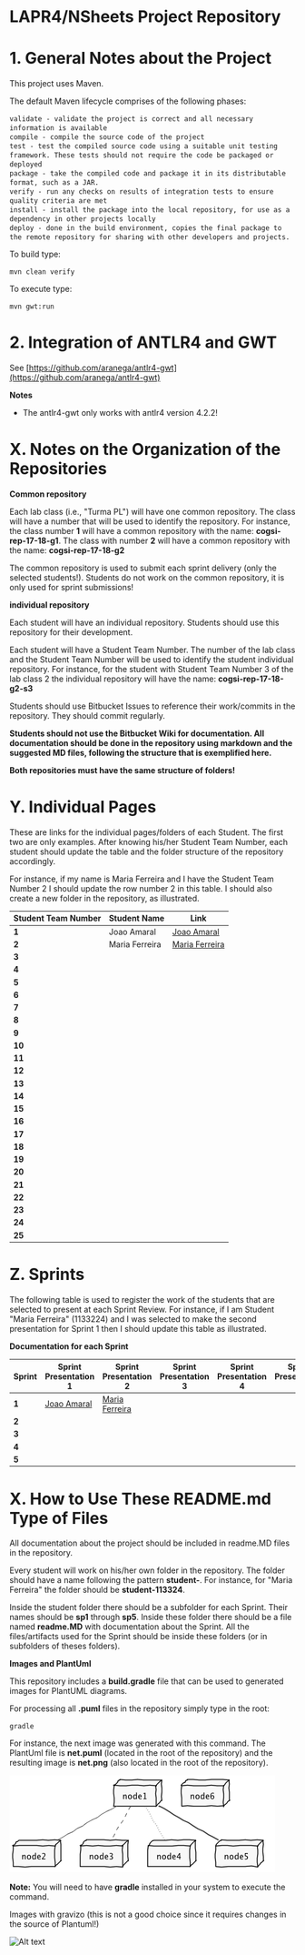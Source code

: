 LAPR4/NSheets Project Repository
================================

# 1. General Notes about the Project

This project uses Maven.

The default Maven lifecycle comprises of the following phases:

	validate - validate the project is correct and all necessary information is available
	compile - compile the source code of the project
	test - test the compiled source code using a suitable unit testing framework. These tests should not require the code be packaged or deployed
	package - take the compiled code and package it in its distributable format, such as a JAR.
	verify - run any checks on results of integration tests to ensure quality criteria are met
	install - install the package into the local repository, for use as a dependency in other projects locally
	deploy - done in the build environment, copies the final package to the remote repository for sharing with other developers and projects. 

To build type:

	mvn clean verify

To execute type:

	mvn gwt:run
	

# 2. Integration of ANTLR4 and GWT

See [https://github.com/aranega/antlr4-gwt](https://github.com/aranega/antlr4-gwt)

**Notes**
- The antlr4-gwt only works with antlr4 version 4.2.2!

# X. Notes on the Organization of the Repositories

**Common repository**

Each lab class (i.e., "Turma PL") will have one common repository. The class will have a number that will be used to identify the repository. For instance, the class number **1** will have a common repository with the name: **cogsi-rep-17-18-g1**. The class with number **2** will have a common repository with the name: **cogsi-rep-17-18-g2**

The common repository is used to submit each sprint delivery (only the selected students!). Students do not work on the common repository, it is only used for sprint submissions!

**individual repository**

Each student will have an individual repository. Students should use this repository for their development.

Each student will have a Student Team Number. The number of the lab class and the Student Team Number will be used to identify the student individual repository. For instance, for the student with Student Team Number 3 of the lab class 2 the individual repository will have the name: **cogsi-rep-17-18-g2-s3**

Students should use Bitbucket Issues to reference their work/commits in the repository. They should commit regularly.

**Students should not use the Bitbucket Wiki for documentation. All documentation should be done in the repository using markdown and the suggested MD files, following the structure that is exemplified here.**

**Both repositories must have the same structure of folders!**


[//]: # (Os links para outras paginas markdown devem ser sempre relativos a pasta actual)

# Y. Individual Pages

These are links for the individual pages/folders of each Student. The first two are only examples. After knowing his/her Student Team Number, each student should update the table and the folder structure of the repository accordingly.

For instance, if my name is Maria Ferreira and I have the Student Team Number 2 I should update the row number 2 in this table. I should also create a new folder in the repository, as illustrated.

|Student Team Number |Student Name                         |Link         											  |
|--------------------|-------------------------------------|------------------------------------|
| **1**      				 | Joao Amaral 												 |[Joao Amaral](student-1122334/) |
| **2**    					 | Maria Ferreira											 |[Maria Ferreira](student-1133224/) |
| **3**    					 | 																		 |																	  |
| **4**    					 | 																		 |																	  |
| **5**    					 | 																		 |																	  |
| **6**    					 | 																		 |																	  |
| **7**    					 | 																		 |																	  |
| **8**    					 | 																		 |																	  |
| **9**    					 | 																		 |																	  |
| **10**    				 | 																		 |																	  |
| **11**    				 | 																		 |																	  |
| **12**    				 | 																		 |																	  |
| **13**    				 | 																		 |																	  |
| **14**    				 | 																		 |																	  |
| **15**    				 | 																		 |																	  |
| **16**    				 | 																		 |																	  |
| **17**    				 | 																		 |																	  |
| **18**    				 | 																		 |																	  |
| **19**    				 | 																		 |																	  |
| **20**    				 | 																		 |																	  |
| **21**    				 | 																		 |																	  |
| **22**    				 | 																		 |																	  |
| **23**    				 | 																		 |																	  |
| **24**    				 | 																		 |																	  |
| **25**    				 | 																		 |																	  |


# Z. Sprints

The following table is used to register the work of the students that are selected to present at each Sprint Review. For instance, if I am Student "Maria Ferreira" (1133224) and I was selected to make the second presentation for Sprint 1 then I should update this table as illustrated.

**Documentation for each Sprint**

|Sprint  | Sprint Presentation 1                  |  Sprint Presentation 2                |  Sprint Presentation 3                |  Sprint Presentation 4                |  Sprint Presentation 5                |
|--------|----------------------------------------|---------------------------------------|---------------------------------------|---------------------------------------|---------------------------------------|
| **1**  |[Joao Amaral](student-1122334/sp1)  |[Maria Ferreira](student-1133224/sp1) |                                       |                                       |																				|
| **2**  |																				|																				|																				|																				|  																			|
| **3**  |																				|																				|																				|																				|  																			|
| **4**  |																				|																				|																				|																				|  																			|
| **5**  |																				|																				|																				|																				|  																			|


# X. How to Use These README.md Type of Files

All documentation about the project should be included in readme.MD files in the repository.

Every student will work on his/her own folder in the repository. The folder should have a name following the pattern **student-**<student registration number>. For instance, for "Maria Ferreira" the folder should be **student-113324**.

Inside the student folder there should be a subfolder for each Sprint. Their names should be **sp1** through **sp5**. Inside these folder there should be a file named **readme.MD** with documentation about the Sprint. All the files/artifacts used for the Sprint should be inside these folders (or in subfolders of theses folders).

**Images and PlantUml**

This repository includes a **build.gradle** file that can be used to generated images for PlantUML diagrams.

For processing all **.puml** files in the repository simply type in the root:

	gradle

For instance, the next image was generated with this command. The PlantUml file is **net.puml** (located in the root of the repository) and the resulting image is **net.png** (also located in the root of the repository).

![Image generated with PlantUML](net.png)

**Note:** You will need to have **gradle** installed in your system to execute the command.

Images with gravizo (this is not a good choice since it requires changes in the source of Plantuml!)

![Alt text](http://g.gravizo.com/source?https%3A%2F%2Fbitbucket.org%2FTLmaK0%2Fgravizo-example%2Fraw%2Fmaster%2Fsource.uml)


